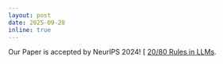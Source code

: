 ```yaml
---
layout: post
date: 2025-09-28
inline: true
---
```

Our Paper is accepted by NeurIPS 2024! [ [20/80 Rules in LLMs](https://arxiv.org/abs/2506.01939).

